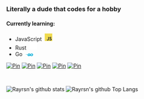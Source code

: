 ### Literally a dude that codes for a hobby

#### Currently learning:
* JavaScript&nbsp; <img src=https://github.com/Rayrsn/Rayrsn/raw/main/img/js.png width=20>
* Rust&nbsp; <img src=https://github.com/Rayrsn/Rayrsn/raw/main/img/rust.png width=20>
* Go&nbsp; <img src=https://github.com/Rayrsn/Rayrsn/raw/main/img/go.png width=20>

[![Pin](https://github-readme-stats.vercel.app/api/pin/?username=Rayrsn&repo=Discord-Custom-RPC&show_owner=true&bg_color=70,22c1c3,96be74,fdbb2d)](https://github.com/Rayrsn/Discord-Custom-RPC)
[![Pin](https://github-readme-stats.vercel.app/api/pin/?username=Rayrsn&repo=Dank-Memer-Auto-Typer&show_owner=true&bg_color=70,22c1c3,96be74,fdbb2d)](https://github.com/Rayrsn/Dank-Memer-Auto-Typer)
[![Pin](https://github-readme-stats.vercel.app/api/pin/?username=Rayrsn&repo=Spotify-Ad-Killer&show_owner=true&bg_color=70,22c1c3,96be74,fdbb2d)](https://github.com/Rayrsn/Spotify-Ad-Killer)
[![Pin](https://github-readme-stats.vercel.app/api/pin/?username=Rayrsn&repo=Minecraft-Auto-Mod-Downloader&show_owner=true&bg_color=70,22c1c3,96be74,fdbb2d)](https://github.com/Rayrsn/Minecraft-Auto-Mod-Downloader)
[![Pin](https://github-readme-stats.vercel.app/api/pin/?username=Rayrsn&repo=Curseforge-Modpack-Downloader&show_owner=true&bg_color=70,22c1c3,96be74,fdbb2d)](https://github.com/Rayrsn/Curseforge-Modpack-Downloader)

<br>

![Rayrsn's github stats](https://github-readme-stats.vercel.app/api?username=Rayrsn&theme=dark&show_icons=true&bg_color=70,22c1c3,96be74,fdbb2d&text_color=000000)
![Rayrsn's github Top Langs](https://github-readme-stats.vercel.app/api/top-langs/?username=Rayrsn&langs_count=10&theme=dark&bg_color=70,22c1c3,96be74,fdbb2d&text_color=000000)
